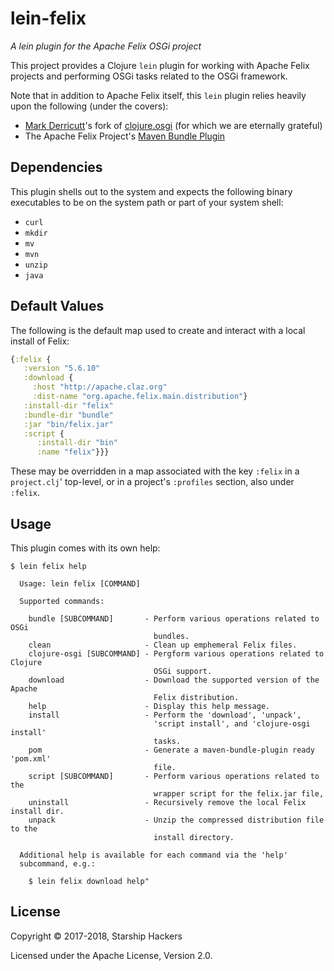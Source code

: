 # lein-felix

*A lein plugin for the Apache Felix OSGi project*

This project provides a Clojure `lein` plugin for working with Apache Felix
projects and performing OSGi tasks related to the OSGi framework.

Note that in addition to Apache Felix itself, this `lein` plugin relies heavily
upon the following (under the covers):

* [Mark Derricutt](https://github.com/talios)'s fork of [clojure.osgi](https://github.com/talios/clojure.osgi) (for which we are eternally grateful)
* The Apache Felix Project's [Maven Bundle Plugin](http://felix.apache.org/documentation/subprojects/apache-felix-maven-bundle-plugin-bnd.html)


## Dependencies

This plugin shells out to the system and expects the following binary
executables to be on the system path or part of your system shell:

* `curl`
* `mkdir`
* `mv`
* `mvn`
* `unzip`
* `java`


## Default Values

The following is the default map used to create and interact with a local
install of Felix:

```clj
{:felix {
   :version "5.6.10"
   :download {
     :host "http://apache.claz.org"
     :dist-name "org.apache.felix.main.distribution"}
   :install-dir "felix"
   :bundle-dir "bundle"
   :jar "bin/felix.jar"
   :script {
      :install-dir "bin"
      :name "felix"}}}
```

These may be overridden in a map associated with the key `:felix` in a
`project.clj`' top-level, or in a project's `:profiles` section, also under
`:felix`.


## Usage

This plugin comes with its own help:

```
$ lein felix help
```
```
  Usage: lein felix [COMMAND]

  Supported commands:

    bundle [SUBCOMMAND]       - Perform various operations related to OSGi
                                bundles.
    clean                     - Clean up emphemeral Felix files.
    clojure-osgi [SUBCOMMAND] - Pergform various operations related to Clojure
                                OSGi support.
    download                  - Download the supported version of the Apache
                                Felix distribution.
    help                      - Display this help message.
    install                   - Perform the 'download', 'unpack',
                                'script install', and 'clojure-osgi install'
                                tasks.
    pom                       - Generate a maven-bundle-plugin ready 'pom.xml'
                                file.
    script [SUBCOMMAND]       - Perform various operations related to the
                                wrapper script for the felix.jar file,
    uninstall                 - Recursively remove the local Felix install dir.
    unpack                    - Unzip the compressed distribution file to the
                                install directory.

  Additional help is available for each command via the 'help'
  subcommand, e.g.:

    $ lein felix download help"
```


## License

Copyright © 2017-2018, Starship Hackers

Licensed under the Apache License, Version 2.0.

